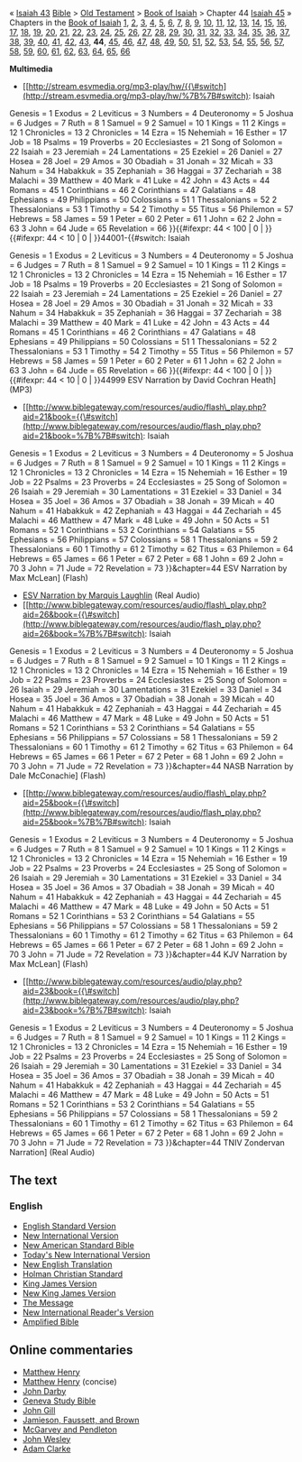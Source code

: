« [Isaiah 43](Isaiah_43 "Isaiah 43")
[Bible](Bible "Bible") \>
[Old Testament](Old_Testament "Old Testament") \>
[Book of Isaiah](Book_of_Isaiah "Book of Isaiah") \> Chapter 44
[Isaiah 45](Isaiah_45 "Isaiah 45") »
Chapters in the [Book of Isaiah](Book_of_Isaiah "Book of Isaiah")
[1](index.php?title=Isaiah_1&action=edit&redlink=1 "Isaiah 1 (page does not exist)"),
[2](index.php?title=Isaiah_2&action=edit&redlink=1 "Isaiah 2 (page does not exist)"),
[3](index.php?title=Isaiah_3&action=edit&redlink=1 "Isaiah 3 (page does not exist)"),
[4](index.php?title=Isaiah_4&action=edit&redlink=1 "Isaiah 4 (page does not exist)"),
[5](index.php?title=Isaiah_5&action=edit&redlink=1 "Isaiah 5 (page does not exist)"),
[6](index.php?title=Isaiah_6&action=edit&redlink=1 "Isaiah 6 (page does not exist)"),
[7](index.php?title=Isaiah_7&action=edit&redlink=1 "Isaiah 7 (page does not exist)"),
[8](index.php?title=Isaiah_8&action=edit&redlink=1 "Isaiah 8 (page does not exist)"),
[9](Isaiah_9 "Isaiah 9"),
[10](index.php?title=Isaiah_10&action=edit&redlink=1 "Isaiah 10 (page does not exist)"),
[11](index.php?title=Isaiah_11&action=edit&redlink=1 "Isaiah 11 (page does not exist)"),
[12](index.php?title=Isaiah_12&action=edit&redlink=1 "Isaiah 12 (page does not exist)"),
[13](index.php?title=Isaiah_13&action=edit&redlink=1 "Isaiah 13 (page does not exist)"),
[14](index.php?title=Isaiah_14&action=edit&redlink=1 "Isaiah 14 (page does not exist)"),
[15](index.php?title=Isaiah_15&action=edit&redlink=1 "Isaiah 15 (page does not exist)"),
[16](index.php?title=Isaiah_16&action=edit&redlink=1 "Isaiah 16 (page does not exist)"),
[17](index.php?title=Isaiah_17&action=edit&redlink=1 "Isaiah 17 (page does not exist)"),
[18](index.php?title=Isaiah_18&action=edit&redlink=1 "Isaiah 18 (page does not exist)"),
[19](index.php?title=Isaiah_19&action=edit&redlink=1 "Isaiah 19 (page does not exist)"),
[20](index.php?title=Isaiah_20&action=edit&redlink=1 "Isaiah 20 (page does not exist)"),
[21](index.php?title=Isaiah_21&action=edit&redlink=1 "Isaiah 21 (page does not exist)"),
[22](index.php?title=Isaiah_22&action=edit&redlink=1 "Isaiah 22 (page does not exist)"),
[23](index.php?title=Isaiah_23&action=edit&redlink=1 "Isaiah 23 (page does not exist)"),
[24](index.php?title=Isaiah_24&action=edit&redlink=1 "Isaiah 24 (page does not exist)"),
[25](index.php?title=Isaiah_25&action=edit&redlink=1 "Isaiah 25 (page does not exist)"),
[26](index.php?title=Isaiah_26&action=edit&redlink=1 "Isaiah 26 (page does not exist)"),
[27](index.php?title=Isaiah_27&action=edit&redlink=1 "Isaiah 27 (page does not exist)"),
[28](index.php?title=Isaiah_28&action=edit&redlink=1 "Isaiah 28 (page does not exist)"),
[29](index.php?title=Isaiah_29&action=edit&redlink=1 "Isaiah 29 (page does not exist)"),
[30](index.php?title=Isaiah_30&action=edit&redlink=1 "Isaiah 30 (page does not exist)"),
[31](index.php?title=Isaiah_31&action=edit&redlink=1 "Isaiah 31 (page does not exist)"),
[32](Isaiah_32 "Isaiah 32"), [33](Isaiah_33 "Isaiah 33"),
[34](Isaiah_34 "Isaiah 34"), [35](Isaiah_35 "Isaiah 35"),
[36](Isaiah_36 "Isaiah 36"), [37](Isaiah_37 "Isaiah 37"),
[38](Isaiah_38 "Isaiah 38"), [39](Isaiah_39 "Isaiah 39"),
[40](Isaiah_40 "Isaiah 40"), [41](Isaiah_41 "Isaiah 41"),
[42](Isaiah_42 "Isaiah 42"), [43](Isaiah_43 "Isaiah 43"), **44**,
[45](Isaiah_45 "Isaiah 45"), [46](Isaiah_46 "Isaiah 46"),
[47](Isaiah_47 "Isaiah 47"), [48](Isaiah_48 "Isaiah 48"),
[49](index.php?title=Isaiah_49&action=edit&redlink=1 "Isaiah 49 (page does not exist)"),
[50](index.php?title=Isaiah_50&action=edit&redlink=1 "Isaiah 50 (page does not exist)"),
[51](index.php?title=Isaiah_51&action=edit&redlink=1 "Isaiah 51 (page does not exist)"),
[52](index.php?title=Isaiah_52&action=edit&redlink=1 "Isaiah 52 (page does not exist)"),
[53](Isaiah_53 "Isaiah 53"),
[54](index.php?title=Isaiah_54&action=edit&redlink=1 "Isaiah 54 (page does not exist)"),
[55](index.php?title=Isaiah_55&action=edit&redlink=1 "Isaiah 55 (page does not exist)"),
[56](index.php?title=Isaiah_56&action=edit&redlink=1 "Isaiah 56 (page does not exist)"),
[57](index.php?title=Isaiah_57&action=edit&redlink=1 "Isaiah 57 (page does not exist)"),
[58](index.php?title=Isaiah_58&action=edit&redlink=1 "Isaiah 58 (page does not exist)"),
[59](index.php?title=Isaiah_59&action=edit&redlink=1 "Isaiah 59 (page does not exist)"),
[60](index.php?title=Isaiah_60&action=edit&redlink=1 "Isaiah 60 (page does not exist)"),
[61](index.php?title=Isaiah_61&action=edit&redlink=1 "Isaiah 61 (page does not exist)"),
[62](index.php?title=Isaiah_62&action=edit&redlink=1 "Isaiah 62 (page does not exist)"),
[63](index.php?title=Isaiah_63&action=edit&redlink=1 "Isaiah 63 (page does not exist)"),
[64](index.php?title=Isaiah_64&action=edit&redlink=1 "Isaiah 64 (page does not exist)"),
[65](index.php?title=Isaiah_65&action=edit&redlink=1 "Isaiah 65 (page does not exist)"),
[66](index.php?title=Isaiah_66&action=edit&redlink=1 "Isaiah 66 (page does not exist)")

**Multimedia**

-   [[http://stream.esvmedia.org/mp3-play/hw/{{\#switch](http://stream.esvmedia.org/mp3-play/hw/%7B%7B#switch):
    Isaiah

Genesis = 1
Exodus = 2
Leviticus = 3
Numbers = 4
Deuteronomy = 5
Joshua = 6
Judges = 7
Ruth = 8
1 Samuel = 9
2 Samuel = 10
1 Kings = 11
2 Kings = 12
1 Chronicles = 13
2 Chronicles = 14
Ezra = 15
Nehemiah = 16
Esther = 17
Job = 18
Psalms = 19
Proverbs = 20
Ecclesiastes = 21
Song of Solomon = 22
Isaiah = 23
Jeremiah = 24
Lamentations = 25
Ezekiel = 26
Daniel = 27
Hosea = 28
Joel = 29
Amos = 30
Obadiah = 31
Jonah = 32
Micah = 33
Nahum = 34
Habakkuk = 35
Zephaniah = 36
Haggai = 37
Zechariah = 38
Malachi = 39
Matthew = 40
Mark = 41
Luke = 42
John = 43
Acts = 44
Romans = 45
1 Corinthians = 46
2 Corinthians = 47
Galatians = 48
Ephesians = 49
Philippians = 50
Colossians = 51
1 Thessalonians = 52
2 Thessalonians = 53
1 Timothy = 54
2 Timothy = 55
Titus = 56
Philemon = 57
Hebrews = 58
James = 59
1 Peter = 60
2 Peter = 61
1 John = 62
2 John = 63
3 John = 64
Jude = 65
Revelation = 66
}}{{\#ifexpr: 44 < 100 | 0 | }}{{\#ifexpr: 44 < 10 | 0 |
}}44001-{{\#switch: Isaiah

Genesis = 1
Exodus = 2
Leviticus = 3
Numbers = 4
Deuteronomy = 5
Joshua = 6
Judges = 7
Ruth = 8
1 Samuel = 9
2 Samuel = 10
1 Kings = 11
2 Kings = 12
1 Chronicles = 13
2 Chronicles = 14
Ezra = 15
Nehemiah = 16
Esther = 17
Job = 18
Psalms = 19
Proverbs = 20
Ecclesiastes = 21
Song of Solomon = 22
Isaiah = 23
Jeremiah = 24
Lamentations = 25
Ezekiel = 26
Daniel = 27
Hosea = 28
Joel = 29
Amos = 30
Obadiah = 31
Jonah = 32
Micah = 33
Nahum = 34
Habakkuk = 35
Zephaniah = 36
Haggai = 37
Zechariah = 38
Malachi = 39
Matthew = 40
Mark = 41
Luke = 42
John = 43
Acts = 44
Romans = 45
1 Corinthians = 46
2 Corinthians = 47
Galatians = 48
Ephesians = 49
Philippians = 50
Colossians = 51
1 Thessalonians = 52
2 Thessalonians = 53
1 Timothy = 54
2 Timothy = 55
Titus = 56
Philemon = 57
Hebrews = 58
James = 59
1 Peter = 60
2 Peter = 61
1 John = 62
2 John = 63
3 John = 64
Jude = 65
Revelation = 66
}}{{\#ifexpr: 44 < 100 | 0 | }}{{\#ifexpr: 44 < 10 | 0 | }}44999
ESV Narration by David Cochran Heath] (MP3)

-   [[http://www.biblegateway.com/resources/audio/flash\_play.php?aid=21&book={{\#switch](http://www.biblegateway.com/resources/audio/flash_play.php?aid=21&book=%7B%7B#switch):
    Isaiah

Genesis = 1
Exodus = 2
Leviticus = 3
Numbers = 4
Deuteronomy = 5
Joshua = 6
Judges = 7
Ruth = 8
1 Samuel = 9
2 Samuel = 10
1 Kings = 11
2 Kings = 12
1 Chronicles = 13
2 Chronicles = 14
Ezra = 15
Nehemiah = 16
Esther = 19
Job = 22
Psalms = 23
Proverbs = 24
Ecclesiastes = 25
Song of Solomon = 26
Isaiah = 29
Jeremiah = 30
Lamentations = 31
Ezekiel = 33
Daniel = 34
Hosea = 35
Joel = 36
Amos = 37
Obadiah = 38
Jonah = 39
Micah = 40
Nahum = 41
Habakkuk = 42
Zephaniah = 43
Haggai = 44
Zechariah = 45
Malachi = 46
Matthew = 47
Mark = 48
Luke = 49
John = 50
Acts = 51
Romans = 52
1 Corinthians = 53
2 Corinthians = 54
Galatians = 55
Ephesians = 56
Philippians = 57
Colossians = 58
1 Thessalonians = 59
2 Thessalonians = 60
1 Timothy = 61
2 Timothy = 62
Titus = 63
Philemon = 64
Hebrews = 65
James = 66
1 Peter = 67
2 Peter = 68
1 John = 69
2 John = 70
3 John = 71
Jude = 72
Revelation = 73
}}&chapter=44 ESV Narration by Max McLean] (Flash)

-   [ESV Narration by Marquis Laughlin](http://www.gnpcb.org/esv/share/audio/smil?passage=Isaiah+44)
    (Real Audio)
-   [[http://www.biblegateway.com/resources/audio/flash\_play.php?aid=26&book={{\#switch](http://www.biblegateway.com/resources/audio/flash_play.php?aid=26&book=%7B%7B#switch):
    Isaiah

Genesis = 1
Exodus = 2
Leviticus = 3
Numbers = 4
Deuteronomy = 5
Joshua = 6
Judges = 7
Ruth = 8
1 Samuel = 9
2 Samuel = 10
1 Kings = 11
2 Kings = 12
1 Chronicles = 13
2 Chronicles = 14
Ezra = 15
Nehemiah = 16
Esther = 19
Job = 22
Psalms = 23
Proverbs = 24
Ecclesiastes = 25
Song of Solomon = 26
Isaiah = 29
Jeremiah = 30
Lamentations = 31
Ezekiel = 33
Daniel = 34
Hosea = 35
Joel = 36
Amos = 37
Obadiah = 38
Jonah = 39
Micah = 40
Nahum = 41
Habakkuk = 42
Zephaniah = 43
Haggai = 44
Zechariah = 45
Malachi = 46
Matthew = 47
Mark = 48
Luke = 49
John = 50
Acts = 51
Romans = 52
1 Corinthians = 53
2 Corinthians = 54
Galatians = 55
Ephesians = 56
Philippians = 57
Colossians = 58
1 Thessalonians = 59
2 Thessalonians = 60
1 Timothy = 61
2 Timothy = 62
Titus = 63
Philemon = 64
Hebrews = 65
James = 66
1 Peter = 67
2 Peter = 68
1 John = 69
2 John = 70
3 John = 71
Jude = 72
Revelation = 73
}}&chapter=44 NASB Narration by Dale McConachie] (Flash)

-   [[http://www.biblegateway.com/resources/audio/flash\_play.php?aid=25&book={{\#switch](http://www.biblegateway.com/resources/audio/flash_play.php?aid=25&book=%7B%7B#switch):
    Isaiah

Genesis = 1
Exodus = 2
Leviticus = 3
Numbers = 4
Deuteronomy = 5
Joshua = 6
Judges = 7
Ruth = 8
1 Samuel = 9
2 Samuel = 10
1 Kings = 11
2 Kings = 12
1 Chronicles = 13
2 Chronicles = 14
Ezra = 15
Nehemiah = 16
Esther = 19
Job = 22
Psalms = 23
Proverbs = 24
Ecclesiastes = 25
Song of Solomon = 26
Isaiah = 29
Jeremiah = 30
Lamentations = 31
Ezekiel = 33
Daniel = 34
Hosea = 35
Joel = 36
Amos = 37
Obadiah = 38
Jonah = 39
Micah = 40
Nahum = 41
Habakkuk = 42
Zephaniah = 43
Haggai = 44
Zechariah = 45
Malachi = 46
Matthew = 47
Mark = 48
Luke = 49
John = 50
Acts = 51
Romans = 52
1 Corinthians = 53
2 Corinthians = 54
Galatians = 55
Ephesians = 56
Philippians = 57
Colossians = 58
1 Thessalonians = 59
2 Thessalonians = 60
1 Timothy = 61
2 Timothy = 62
Titus = 63
Philemon = 64
Hebrews = 65
James = 66
1 Peter = 67
2 Peter = 68
1 John = 69
2 John = 70
3 John = 71
Jude = 72
Revelation = 73
}}&chapter=44 KJV Narration by Max McLean] (Flash)

-   [[http://www.biblegateway.com/resources/audio/play.php?aid=23&book={{\#switch](http://www.biblegateway.com/resources/audio/play.php?aid=23&book=%7B%7B#switch):
    Isaiah

Genesis = 1
Exodus = 2
Leviticus = 3
Numbers = 4
Deuteronomy = 5
Joshua = 6
Judges = 7
Ruth = 8
1 Samuel = 9
2 Samuel = 10
1 Kings = 11
2 Kings = 12
1 Chronicles = 13
2 Chronicles = 14
Ezra = 15
Nehemiah = 16
Esther = 19
Job = 22
Psalms = 23
Proverbs = 24
Ecclesiastes = 25
Song of Solomon = 26
Isaiah = 29
Jeremiah = 30
Lamentations = 31
Ezekiel = 33
Daniel = 34
Hosea = 35
Joel = 36
Amos = 37
Obadiah = 38
Jonah = 39
Micah = 40
Nahum = 41
Habakkuk = 42
Zephaniah = 43
Haggai = 44
Zechariah = 45
Malachi = 46
Matthew = 47
Mark = 48
Luke = 49
John = 50
Acts = 51
Romans = 52
1 Corinthians = 53
2 Corinthians = 54
Galatians = 55
Ephesians = 56
Philippians = 57
Colossians = 58
1 Thessalonians = 59
2 Thessalonians = 60
1 Timothy = 61
2 Timothy = 62
Titus = 63
Philemon = 64
Hebrews = 65
James = 66
1 Peter = 67
2 Peter = 68
1 John = 69
2 John = 70
3 John = 71
Jude = 72
Revelation = 73
}}&chapter=44 TNIV Zondervan Narration] (Real Audio)

## The text

### English

-   [English Standard Version](http://www.gnpcb.org/esv/search/?q=Isaiah%2044)
-   [New International Version](http://www.biblegateway.com/passage/?search=Isaiah%2044&version=31)
-   [New American Standard Bible](http://www.biblegateway.com/passage/?search=Isaiah%2044&version=49)
-   [Today's New International Version](http://www.ibs.org/bible/verse/index.php?q=Isaiah%2044)
-   [New English Translation](http://net.bible.org/bible.php?book=Isaiah&chapter=44)
-   [Holman Christian Standard](http://www.biblegateway.com/passage/?search=Isaiah%2044&version=77)
-   [King James Version](http://www.biblegateway.com/passage/?search=Isaiah%2044&version=9)
-   [New King James Version](http://www.biblegateway.com/passage/?search=Isaiah%2044&version=50)
-   [The Message](http://www.biblegateway.com/passage/?search=Isaiah%2044&version=65)
-   [New International Reader's Version](http://www.biblegateway.com/passage/?search=Isaiah%2044&version=76)
-   [Amplified Bible](http://www.biblegateway.com/passage/?search=Isaiah%2044&version=45)

## Online commentaries

-   [Matthew Henry](http://eword.gospelcom.net/comments/isaiah/mh/isaiah44.htm)
-   [Matthew Henry](http://eword.gospelcom.net/comments/isaiah/mhc/isaiah44.htm)
    (concise)
-   [John Darby](http://eword.gospelcom.net/comments/isaiah/darby/isaiah44.htm)
-   [Geneva Study Bible](http://eword.gospelcom.net/comments/isaiah/geneva/isaiah44.htm)
-   [John Gill](http://eword.gospelcom.net/comments/isaiah/gill/isaiah44.htm)
-   [Jamieson, Faussett, and Brown](http://www.ewordtoday.com/comments/isaiah/jfb/isaiah44.htm)
-   [McGarvey and Pendleton](http://eword.gospelcom.net/comments/isaiah/four/isaiah44.htm)
-   [John Wesley](http://eword.gospelcom.net/comments/isaiah/wesley/isaiah44.htm)
-   [Adam Clarke](http://www.studylight.org/com/acc/view.cgi?book=isa&chapter=0044)



